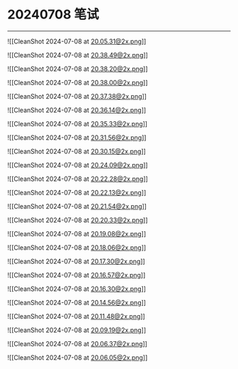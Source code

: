 # 20240708 笔试
----
![[CleanShot 2024-07-08 at 20.05.31@2x.png]]

![[CleanShot 2024-07-08 at 20.38.49@2x.png]]

![[CleanShot 2024-07-08 at 20.38.20@2x.png]]

![[CleanShot 2024-07-08 at 20.38.00@2x.png]]

![[CleanShot 2024-07-08 at 20.37.38@2x.png]]

![[CleanShot 2024-07-08 at 20.36.14@2x.png]]

![[CleanShot 2024-07-08 at 20.35.33@2x.png]]

![[CleanShot 2024-07-08 at 20.31.56@2x.png]]

![[CleanShot 2024-07-08 at 20.30.15@2x.png]]

![[CleanShot 2024-07-08 at 20.24.09@2x.png]]

![[CleanShot 2024-07-08 at 20.22.28@2x.png]]

![[CleanShot 2024-07-08 at 20.22.13@2x.png]]

![[CleanShot 2024-07-08 at 20.21.54@2x.png]]

![[CleanShot 2024-07-08 at 20.20.33@2x.png]]

![[CleanShot 2024-07-08 at 20.19.08@2x.png]]

![[CleanShot 2024-07-08 at 20.18.06@2x.png]]

![[CleanShot 2024-07-08 at 20.17.30@2x.png]]

![[CleanShot 2024-07-08 at 20.16.57@2x.png]]

![[CleanShot 2024-07-08 at 20.16.30@2x.png]]

![[CleanShot 2024-07-08 at 20.14.56@2x.png]]

![[CleanShot 2024-07-08 at 20.11.48@2x.png]]

![[CleanShot 2024-07-08 at 20.09.19@2x.png]]

![[CleanShot 2024-07-08 at 20.06.37@2x.png]]

![[CleanShot 2024-07-08 at 20.06.05@2x.png]]